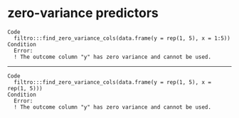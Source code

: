 # zero-variance predictors

    Code
      filtro:::find_zero_variance_cols(data.frame(y = rep(1, 5), x = 1:5))
    Condition
      Error:
      ! The outcome column "y" has zero variance and cannot be used.

---

    Code
      filtro:::find_zero_variance_cols(data.frame(y = rep(1, 5), x = rep(1, 5)))
    Condition
      Error:
      ! The outcome column "y" has zero variance and cannot be used.


